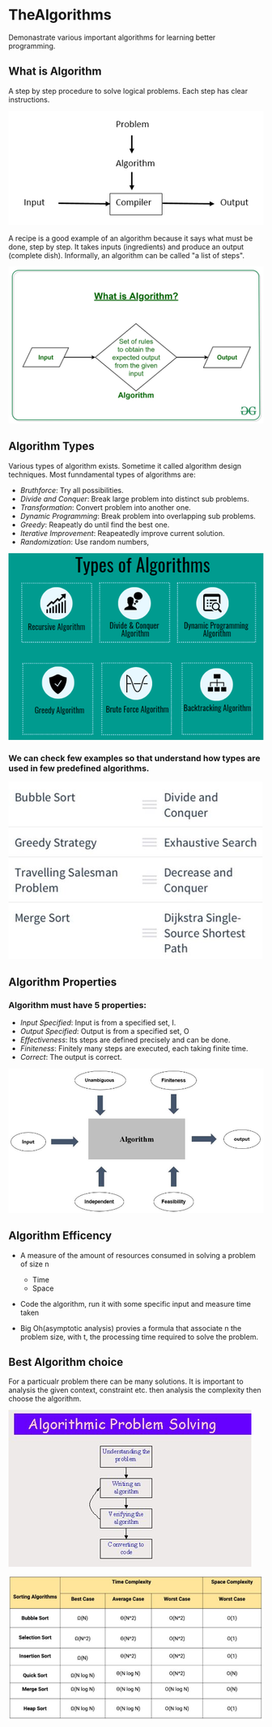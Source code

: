 # TheAlgorithms

Demonastrate various important algorithms for learning better programming.

## What is Algorithm

A step by step procedure to solve logical problems. Each step has clear instructions.

![what](https://github.com/habibsql/TheAlgorithms/blob/master/docs/ag1.PNG?raw=true)

A recipe is a good example of an algorithm because it says what must be done, step by step.
It takes inputs (ingredients) and produce an output (complete dish). Informally, an algorithm
can be called "a list of steps".

![Whatis1](https://github.com/habibsql/TheAlgorithms/blob/master/docs/ag2.jpg?raw=true)
 
## Algorithm Types

Various types of algorithm exists. Sometime it called algorithm design techniques. Most funndamental types of algorithms are:

* *Bruthforce*: Try all possibilities.
* *Divide and Conquer*: Break large problem into distinct sub problems.
* *Transformation*: Convert problem into another one.
* *Dynamic Programming*: Break problem into overlapping sub problems.
* *Greedy*: Reapeatly do until find the best one.
* *Iterative Improvement*: Reapeatedly improve current solution.
* *Randomization*: Use random numbers,

![types1](https://github.com/habibsql/TheAlgorithms/blob/master/docs/at.png?raw=true)

### We can check few examples so that understand how types are used in few predefined algorithms. 

![type2](https://github.com/habibsql/TheAlgorithms/blob/master/docs/ex1.jpg?raw=true)

## Algorithm Properties

### Algorithm must have 5 properties:

* *Input Specified*: Input is from a specified set, I. 
* *Output Specified*: Output is from a specified set, O
* *Effectiveness*: Its steps are defined precisely and can be done.
* *Finiteness*: Finitely many steps are executed, each taking finite time.
* *Correct*: The output is correct.

![properties](https://github.com/habibsql/TheAlgorithms/blob/master/docs/ap.jpeg?raw=true)

## Algorithm Efficency

* A measure of the amount of resources consumed in solving a problem of size n 
   * Time
   * Space
   
* Code the algorithm, run it with some specific input and measure time taken

* Big Oh(asymptotic analysis) provies a formula that associate n the problem size, with 
t, the processing time required to solve the problem. 


## Best Algorithm choice

For a particualr problem there can be many solutions. It is important to analysis the given context,
constraint etc. then analysis the complexity then choose the algorithm.

![Compexity-1](https://github.com/habibsql/TheAlgorithms/blob/master/docs/c1.jpg?raw=true)

![Compexity-1](https://github.com/habibsql/TheAlgorithms/blob/master/docs/c2.jpg?raw=true)
